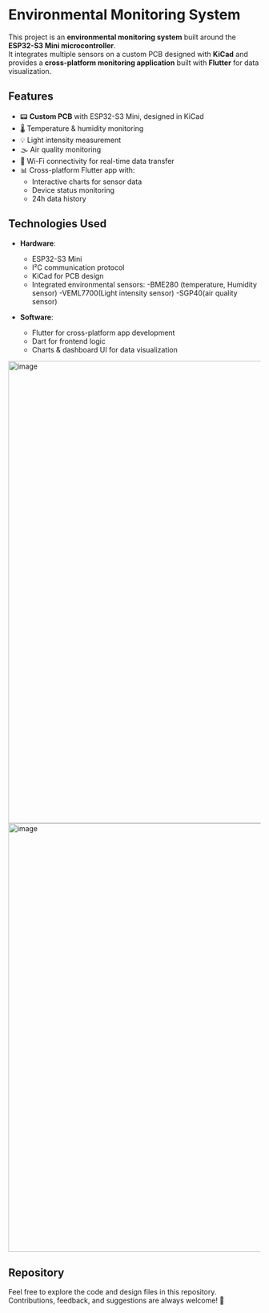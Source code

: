 # Environmental Monitoring System  

This project is an **environmental monitoring system** built around the **ESP32-S3 Mini microcontroller**.  
It integrates multiple sensors on a custom PCB designed with **KiCad** and provides a **cross-platform monitoring application** built with **Flutter** for data visualization.  

## Features  
- 📟 **Custom PCB** with ESP32-S3 Mini, designed in KiCad  
- 🌡️ Temperature & humidity monitoring  
- 💡 Light intensity measurement  
- 🌫️ Air quality monitoring  
- 📡 Wi-Fi connectivity for real-time data transfer  
- 📊 Cross-platform Flutter app with:  
  - Interactive charts for sensor data  
  - Device status monitoring  
  - 24h data history  

## Technologies Used  
- **Hardware**:  
  - ESP32-S3 Mini  
  - I²C communication protocol  
  - KiCad for PCB design  
  - Integrated environmental sensors: -BME280 (temperature, Humidity sensor)
                                      -VEML7700(Light intensity sensor)
                                      -SGP40(air quality sensor)
      

- **Software**:  
  - Flutter for cross-platform app development  
  - Dart for frontend logic  
  - Charts & dashboard UI for data visualization  


<img width="1911" height="921" alt="image" src="https://github.com/user-attachments/assets/238d91b1-0022-49dd-9b48-69631b3c0b12" />

<img width="688" height="854" alt="image" src="https://github.com/user-attachments/assets/79455d95-6de9-47dc-ac1e-1484321ec62a" />


## Repository  
Feel free to explore the code and design files in this repository.  
Contributions, feedback, and suggestions are always welcome! 🚀  

